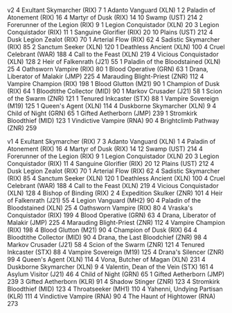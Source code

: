 v2
4 Exultant Skymarcher (RIX) 7
1 Adanto Vanguard (XLN) 1
2 Paladin of Atonement (RIX) 16
4 Martyr of Dusk (RIX) 14
10 Swamp (UST) 214
2 Forerunner of the Legion (RIX) 9
1 Legion Conquistador (XLN) 20
3 Legion Conquistador (RIX) 11
1 Sanguine Glorifier (RIX) 20
10 Plains (UST) 212
4 Dusk Legion Zealot (RIX) 70
1 Arterial Flow (RIX) 62
4 Sadistic Skymarcher (RIX) 85
2 Sanctum Seeker (XLN) 120
1 Deathless Ancient (XLN) 100
4 Cruel Celebrant (WAR) 188
4 Call to the Feast (XLN) 219
4 Vicious Conquistador (XLN) 128
2 Heir of Falkenrath (J21) 55
1 Paladin of the Bloodstained (XLN) 25
4 Oathsworn Vampire (RIX) 80
1 Blood Operative (GRN) 63
1 Drana, Liberator of Malakir (JMP) 225
4 Marauding Blight-Priest (ZNR) 112
4 Vampire Champion (RIX) 198
1 Blood Glutton (M21) 90
1 Champion of Dusk (RIX) 64
1 Bloodtithe Collector (MID) 90
1 Markov Crusader (J21) 58
1 Scion of the Swarm (ZNR) 121
1 Tenured Inkcaster (STX) 88
1 Vampire Sovereign (M19) 125
1 Queen's Agent (XLN) 114
4 Duskborne Skymarcher (XLN) 9
4 Child of Night (GRN) 65
1 Gifted Aetherborn (JMP) 239
1 Stromkirk Bloodthief (MID) 123
1 Vindictive Vampire (RNA) 90
4 Brightclimb Pathway (ZNR) 259

v1
4 Exultant Skymarcher (RIX) 7
3 Adanto Vanguard (XLN) 1
4 Paladin of Atonement (RIX) 16
4 Martyr of Dusk (RIX) 14
12 Swamp (UST) 214
4 Forerunner of the Legion (RIX) 9
1 Legion Conquistador (XLN) 20
3 Legion Conquistador (RIX) 11
4 Sanguine Glorifier (RIX) 20
12 Plains (UST) 212
4 Dusk Legion Zealot (RIX) 70
1 Arterial Flow (RIX) 62
4 Sadistic Skymarcher (RIX) 85
4 Sanctum Seeker (XLN) 120
1 Deathless Ancient (XLN) 100
4 Cruel Celebrant (WAR) 188
4 Call to the Feast (XLN) 219
4 Vicious Conquistador (XLN) 128
4 Bishop of Binding (RIX) 2
4 Expedition Skulker (ZNR) 101
4 Heir of Falkenrath (J21) 55
4 Legion Vanguard (MH2) 90
4 Paladin of the Bloodstained (XLN) 25
4 Oathsworn Vampire (RIX) 80
4 Vraska's Conquistador (RIX) 199
4 Blood Operative (GRN) 63
4 Drana, Liberator of Malakir (JMP) 225
4 Marauding Blight-Priest (ZNR) 112
4 Vampire Champion (RIX) 198
4 Blood Glutton (M21) 90
4 Champion of Dusk (RIX) 64
4 Bloodtithe Collector (MID) 90
4 Drana, the Last Bloodchief (ZNR) 98
4 Markov Crusader (J21) 58
4 Scion of the Swarm (ZNR) 121
4 Tenured Inkcaster (STX) 88
4 Vampire Sovereign (M19) 125
4 Drana's Silencer (ZNR) 99
4 Queen's Agent (XLN) 114
4 Vona, Butcher of Magan (XLN) 231
4 Duskborne Skymarcher (XLN) 9
4 Valentin, Dean of the Vein (STX) 161
4 Asylum Visitor (J21) 46
4 Child of Night (GRN) 65
1 Gifted Aetherborn (JMP) 239
3 Gifted Aetherborn (KLR) 91
4 Shadow Stinger (ZNR) 123
4 Stromkirk Bloodthief (MID) 123
4 Throatseeker (MH1) 110
4 Yahenni, Undying Partisan (KLR) 111
4 Vindictive Vampire (RNA) 90
4 The Haunt of Hightower (RNA) 273


